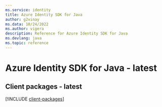```yaml
---
ms.service: identity
title: Azure Identity SDK for Java
author: g2vinay
ms.data: 10/24/2022
ms.author: vigera
description: Reference for Azure Identity SDK for Java
ms.devlang: java
ms.topic: reference
---
```

# Azure Identity SDK for Java - latest

## Client packages - latest
[!INCLUDE [client-packages](identity-client-index.md)]